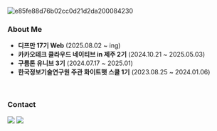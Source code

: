 ![e85fe88d76b02cc0d21d2da200084230](https://github.com/user-attachments/assets/e20b7132-179f-4dcb-beca-ca73df38571c)
  
### About Me

- **디프만 17기 Web** (2025.08.02 ~ ing)
- **카카오테크 클라우드 네이티브 in 제주 2기** (2024.10.21 ~ 2025.05.03)
- **구름톤 유니브 3기** (2024.07.17 ~ 2025.01)
- **한국정보기술연구원 주관 화이트햇 스쿨 1기** (2023.08.25 ~ 2024.01.06)

<br />

### Contact

<div>
  <a href="https://www.linkedin.com/public-profile/settings?trk=d_flagship3_profile_self_view_public_profile"><img src="https://img.shields.io/badge/LinkedIn-3b5998?style=flat&logo=LinkedIn&logoColor=white" /></a>
  <a href="mailto:workinghj2@gmail.com"><img src="https://img.shields.io/badge/Gmail-EA4335?style=flat&logo=Gmail&logoColor=white"/></a>
</div>
